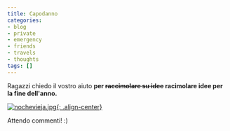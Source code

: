 ```yaml
---
title: Capodanno
categories:
- blog
- private
- emergency
- friends
- travels
- thoughts
tags: []
---
```

Ragazzi chiedo il vostro aiuto **per ~~raccimolare su idee~~ racimolare idee
per la fine dell'anno.**

[![nochevieja.jpg]({{site.url}}/images/nochevieja.jpg){: .align-center}]({{site.url}}/images/nochevieja.jpg "nochevieja.jpg" )

Attendo commenti! :)

